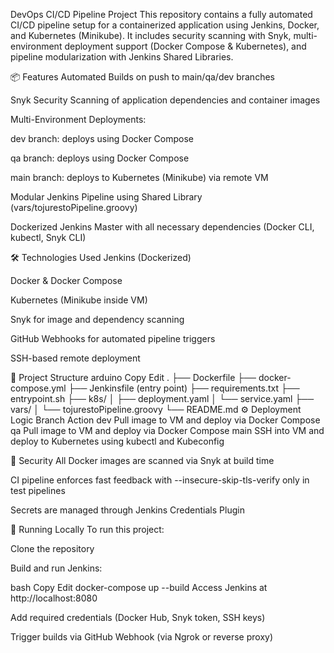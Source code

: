 DevOps CI/CD Pipeline Project
This repository contains a fully automated CI/CD pipeline setup for a containerized application using Jenkins, Docker, and Kubernetes (Minikube). It includes security scanning with Snyk, multi-environment deployment support (Docker Compose & Kubernetes), and pipeline modularization with Jenkins Shared Libraries.

📦 Features
Automated Builds on push to main/qa/dev branches

Snyk Security Scanning of application dependencies and container images

Multi-Environment Deployments:

dev branch: deploys using Docker Compose

qa branch: deploys using Docker Compose

main branch: deploys to Kubernetes (Minikube) via remote VM

Modular Jenkins Pipeline using Shared Library (vars/tojurestoPipeline.groovy)

Dockerized Jenkins Master with all necessary dependencies (Docker CLI, kubectl, Snyk CLI)

🛠️ Technologies Used
Jenkins (Dockerized)

Docker & Docker Compose

Kubernetes (Minikube inside VM)

Snyk for image and dependency scanning

GitHub Webhooks for automated pipeline triggers

SSH-based remote deployment

📁 Project Structure
arduino
Copy
Edit
.
├── Dockerfile
├── docker-compose.yml
├── Jenkinsfile (entry point)
├── requirements.txt
├── entrypoint.sh
├── k8s/
│ ├── deployment.yaml
│ └── service.yaml
├── vars/
│ └── tojurestoPipeline.groovy
└── README.md
⚙️ Deployment Logic
Branch Action
dev Pull image to VM and deploy via Docker Compose
qa Pull image to VM and deploy via Docker Compose
main SSH into VM and deploy to Kubernetes using kubectl and Kubeconfig

🔐 Security
All Docker images are scanned via Snyk at build time

CI pipeline enforces fast feedback with --insecure-skip-tls-verify only in test pipelines

Secrets are managed through Jenkins Credentials Plugin

🚀 Running Locally
To run this project:

Clone the repository

Build and run Jenkins:

bash
Copy
Edit
docker-compose up --build
Access Jenkins at http://localhost:8080

Add required credentials (Docker Hub, Snyk token, SSH keys)

Trigger builds via GitHub Webhook (via Ngrok or reverse proxy)
